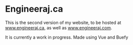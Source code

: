 # Engineeraj.ca

This is the second version of my website, to be hosted at www.engineeraj.ca, as well as www.engineeraj.com.

It is currently a work in progress.
Made using Vue and Buefy
